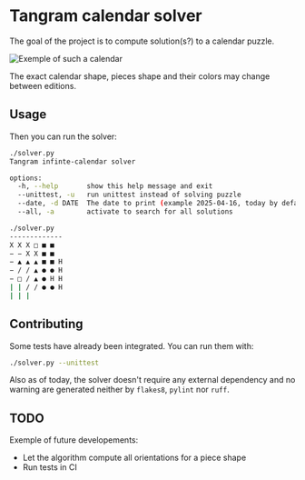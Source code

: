 # Tangram calendar solver

The goal of the project is to compute solution(s?) to a calendar puzzle.

![Exemple of such a calendar](https://external-content.duckduckgo.com/iu/?u=https%3A%2F%2Fm.media-amazon.com%2Fimages%2FI%2F61rk41yA6eL._AC_SL1500_.jpg)

The exact calendar shape, pieces shape and their colors may change between editions.


## Usage

Then you can run the solver:

```bash
./solver.py
Tangram infinte-calendar solver

options:
  -h, --help       show this help message and exit
  --unittest, -u   run unittest instead of solving puzzle
  --date, -d DATE  The date to print (example 2025-04-16, today by default)
  --all, -a        activate to search for all solutions

./solver.py
-------------
X X X □ ■ ■
− − X X ■ ■
− ▲ ▲ ▲ ■ ■ H
− / / ▲ ● ● H
− □ / ▲ ● H H
| | / / ● ● H
| | |
```

## Contributing

Some tests have already been integrated. You can run them with:

```bash
./solver.py --unittest
```

Also as of today, the solver doesn't require any external dependency and no warning are generated neither by `flakes8`, `pylint` nor `ruff`.


## TODO

Exemple of future developements:
- Let the algorithm compute all orientations for a piece shape
- Run tests in CI
